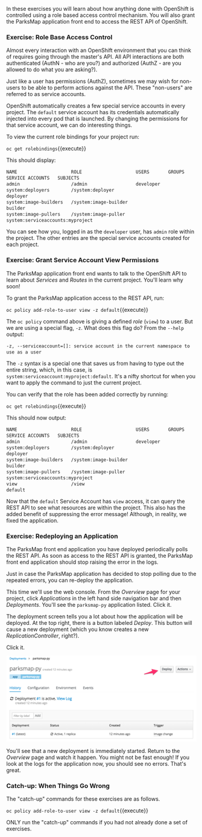 In these exercises you will learn about how anything done with OpenShift is controlled using a role based access control mechanism. You will also grant the ParksMap application front end to access the REST API of OpenShift.

### Exercise: Role Base Access Control

Almost every interaction with an OpenShift environment that you can think of
requires going through the master's API. All API interactions are both
authenticated (AuthN - who are you?) and authorized (AuthZ - are you allowed to
do what you are asking?).

Just like a user has
permissions (AuthZ), sometimes we may wish for non-users to be able to perform
actions against the API. These "non-users" are referred to as service accounts.

OpenShift automatically creates a few special service accounts in every project.
The ``default`` service account has its credentials automatically injected into
every pod that is launched. By changing the permissions for that service
account, we can do interesting things.

To view the current role bindings for your project run:

``oc get rolebindings``{{execute}}

This should display:

```
NAME                    ROLE                    USERS       GROUPS                             SERVICE ACCOUNTS   SUBJECTS
admin                   /admin                  developer
system:deployers        /system:deployer                                                       deployer
system:image-builders   /system:image-builder                                                  builder
system:image-pullers    /system:image-puller                system:serviceaccounts:myproject
```

You can see how you, logged in as the ``developer`` user, has ``admin`` role within the project. The other entries are the special service accounts created for each project.

### Exercise: Grant Service Account View Permissions

The ParksMap application front end wants to talk to the OpenShift API to learn about _Services_ and _Routes_ in the current project. You'll learn why soon!

To grant the ParksMap application access to the REST API, run:

``oc policy add-role-to-user view -z default``{{execute}}

The `oc policy` command above is giving a defined _role_ (`view`) to a user. But
we are using a special flag, `-z`. What does this flag do? From the `--help` output:

```
-z, --serviceaccount=[]: service account in the current namespace to use as a user
```

The `-z` syntax is a special one that saves us from having to type out the
entire string, which, in this case, is
`system:serviceaccount:myproject:default`. It's a nifty shortcut for when you want to apply the command to just the current project.

You can verify that the role has been added correctly by running:

``oc get rolebindings``{{execute}}

This should now output:

```
NAME                    ROLE                    USERS       GROUPS                             SERVICE ACCOUNTS   SUBJECTS
admin                   /admin                  developer
system:deployers        /system:deployer                                                       deployer
system:image-builders   /system:image-builder                                                  builder
system:image-pullers    /system:image-puller                system:serviceaccounts:myproject
view                    /view                                                                  default
```

Now that the ``default`` Service Account has ``view`` access, it can query the REST API
to see what resources are within the project. This also has the added benefit
of suppressing the error message! Although, in reality, we fixed the application.

### Exercise: Redeploying an Application

The ParksMap front end application you have deployed periodically polls the REST API. As soon as access to the REST API is granted, the ParksMap front end application should stop raising the error in the logs.

Just in case the ParksMap application has decided to stop polling due to the repeated errors, you can re-deploy the application.

This time we'll use the web console. From the _Overview_ page for your project, click _Applications_ in the left hand side navigation bar and then _Deployments_. You'll see the `parksmap-py` application listed. Click it.

The deployment screen tells you a lot about how the application will be
deployed. At the top right, there is a button labeled _Deploy_. This button will
cause a new deployment (which you know creates a new *ReplicationController*,
right?).

Click it.

![Start New Deployment](../../assets/introduction/training-workshop/06-start-new-deployment.png)

You'll see that a new deployment is immediately started. Return to the _Overview_
page and watch it happen. You might not be fast enough! If you look at the logs
for the application now, you should see no errors.  That's great.

### Catch-up: When Things Go Wrong

The "catch-up" commands for these exercises are as follows.

``oc policy add-role-to-user view -z default``{{execute}}

ONLY run the "catch-up" commands if you had not already done a set of exercises.
